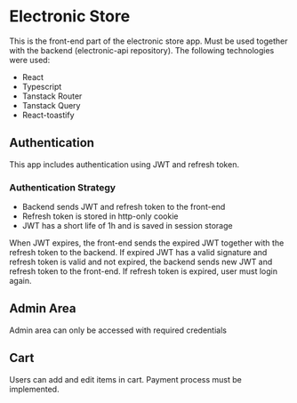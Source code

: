# Electronic Store

This is the front-end part of the electronic store app. Must be used together with the backend (electronic-api repository). The following technologies were used:

- React
- Typescript
- Tanstack Router
- Tanstack Query
- React-toastify

## Authentication

This app includes authentication using JWT and refresh token.

### Authentication Strategy

- Backend sends JWT and refresh token to the front-end
- Refresh token is stored in http-only cookie
- JWT has a short life of 1h and is saved in session storage

When JWT expires, the front-end sends the expired JWT together with the refresh token to the backend. If expired JWT has a valid signature and refresh token is valid and not expired, the backend sends new JWT and refresh token to the front-end.
If refresh token is expired, user must login again.

## Admin Area

Admin area can only be accessed with required credentials

## Cart

Users can add and edit items in cart. Payment process must be implemented.
